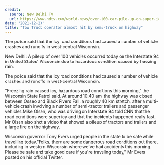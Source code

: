 ```yaml
---
credit:
  source: New Delhi TV
  url: https://www.ndtv.com/world-news/over-100-car-pile-up-on-super-icy-us-highway-interstate-91-watch-2668500
date: '2021-12-23'
title: "Tow Truck operator almost hit by semi-truck on highway"
---
```

The police said that the icy road conditions had caused a number of vehicle crashes and runoffs in west-central Wisconsin.

New Delhi: A pileup of over 100 vehicles occurred today on the Interstate 94 in United States' Wisconsin due to hazardous condition caused by freezing rain.

The police said that the icy road conditions had caused a number of vehicle crashes and runoffs in west-central Wisconsin.

"Freezing rain caused icy, hazardous road conditions this morning," the Wisconsin State Patrol said. At around 10.40 am, the highway was closed between Osseo and Black Rivers Fall, a roughly 40 km stretch, after a multi-vehicle crash involving a number of semi-tractor trailers and passenger vehicles.Mike Olsen, who was driving on Interstate 94 told CNN that the road conditions were super icy and that the incidents happened really fast. Mr Olsen also shot a video that showed a pileup of tractors and trailers and a large fire on the highway.

Wisconsin governor Tony Evers urged people in the state to be safe while travelling today."Folks, there are some dangerous road conditions out there, including in western Wisconsin where we've had accidents this morning. Please be safe and take good care if you're traveling today," Mr Evers posted on his official Twitter.

